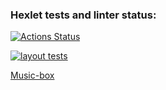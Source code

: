### Hexlet tests and linter status:
[![Actions Status](https://github.com/TanyaAl/Music-box/actions/workflows/hexlet-check.yml/badge.svg)](https://github.com/TanyaAl/Music-box/actions)

[![layout tests](https://github.com/TanyaAl/Music-box/actions/workflows/githubActions.yml/badge.svg)](https://github.com/TanyaAl/layout-designer-project-56/actions/workflows/githubActions.yml)

[Music-box](https://autumn25-music-box.surge.sh/)
